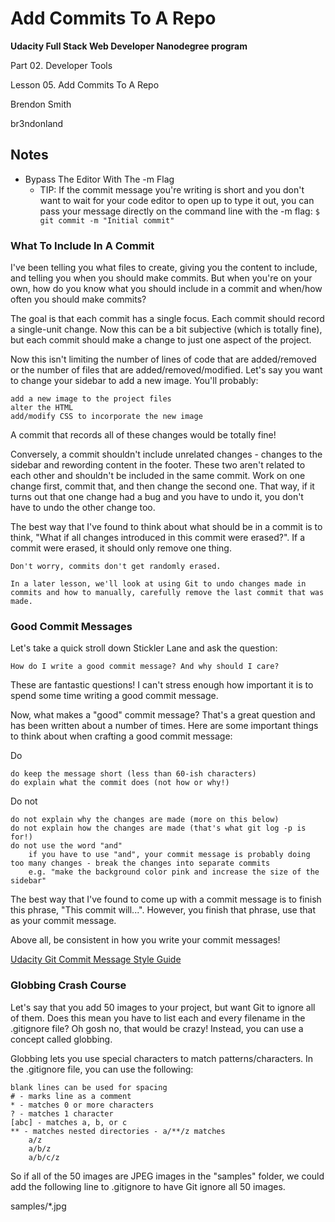 Add Commits To A Repo
=====================

**Udacity Full Stack Web Developer Nanodegree program**

Part 02. Developer Tools

Lesson 05. Add Commits To A Repo

Brendon Smith

br3ndonland

## Notes

* Bypass The Editor With The -m Flag
  - TIP: If the commit message you're writing is short and you don't want to wait for your code editor to open up to type it out, you can pass your message directly on the command line with the -m flag: `$ git commit -m "Initial commit"`

### What To Include In A Commit

I've been telling you what files to create, giving you the content to include, and telling you when you should make commits. But when you're on your own, how do you know what you should include in a commit and when/how often you should make commits?

The goal is that each commit has a single focus. Each commit should record a single-unit change. Now this can be a bit subjective (which is totally fine), but each commit should make a change to just one aspect of the project.

Now this isn't limiting the number of lines of code that are added/removed or the number of files that are added/removed/modified. Let's say you want to change your sidebar to add a new image. You'll probably:

    add a new image to the project files
    alter the HTML
    add/modify CSS to incorporate the new image

A commit that records all of these changes would be totally fine!

Conversely, a commit shouldn't include unrelated changes - changes to the sidebar and rewording content in the footer. These two aren't related to each other and shouldn't be included in the same commit. Work on one change first, commit that, and then change the second one. That way, if it turns out that one change had a bug and you have to undo it, you don't have to undo the other change too.

The best way that I've found to think about what should be in a commit is to think, "What if all changes introduced in this commit were erased?". If a commit were erased, it should only remove one thing.

    Don't worry, commits don't get randomly erased.

    In a later lesson, we'll look at using Git to undo changes made in commits and how to manually, carefully remove the last commit that was made.

### Good Commit Messages

Let's take a quick stroll down Stickler Lane and ask the question:

    How do I write a good commit message? And why should I care?

These are fantastic questions! I can't stress enough how important it is to spend some time writing a good commit message.

Now, what makes a "good" commit message? That's a great question and has been written about a number of times. Here are some important things to think about when crafting a good commit message:

Do

    do keep the message short (less than 60-ish characters)
    do explain what the commit does (not how or why!)

Do not

    do not explain why the changes are made (more on this below)
    do not explain how the changes are made (that's what git log -p is for!)
    do not use the word "and"
        if you have to use "and", your commit message is probably doing too many changes - break the changes into separate commits
        e.g. "make the background color pink and increase the size of the sidebar"

The best way that I've found to come up with a commit message is to finish this phrase, "This commit will...". However, you finish that phrase, use that as your commit message.

Above all, be consistent in how you write your commit messages!


[Udacity Git Commit Message Style Guide](https://udacity.github.io/git-styleguide/)


### Globbing Crash Course

Let's say that you add 50 images to your project, but want Git to ignore all of them. Does this mean you have to list each and every filename in the .gitignore file? Oh gosh no, that would be crazy! Instead, you can use a concept called globbing.

Globbing lets you use special characters to match patterns/characters. In the .gitignore file, you can use the following:

    blank lines can be used for spacing
    # - marks line as a comment
    * - matches 0 or more characters
    ? - matches 1 character
    [abc] - matches a, b, or c
    ** - matches nested directories - a/**/z matches
        a/z
        a/b/z
        a/b/c/z

So if all of the 50 images are JPEG images in the "samples" folder, we could add the following line to .gitignore to have Git ignore all 50 images.

samples/*.jpg

